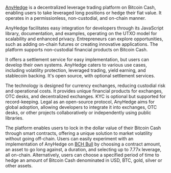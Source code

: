 [AnyHedge](https://anyhedge.com/) is a decentralized leverage trading platform on Bitcoin Cash, enabling users to take leveraged long positions or hedge their fiat value. It operates in a permissionless, non-custodial, and on-chain manner.

AnyHedge facilitates easy integration for developers through its JavaScript library, documentation, and examples, operating on the UTXO model for scalability and enhanced privacy. Entrepreneurs can explore opportunities, such as adding on-chain futures or creating innovative applications. The platform supports non-custodial financial products on Bitcoin Cash.

It offers a settlement service for easy implementation, but users can develop their own systems. AnyHedge caters to various use cases, including volatility protection, leveraged trading, yield earning, and stablecoin backing. It's open source, with optional settlement services.

The technology is designed for currency exchanges, reducing custodial risk and operational costs. It provides unique financial products for exchanges, OTC desks, and decentralized exchanges. KYC is optional but supported for record-keeping. Legal as an open-source protocol, AnyHedge aims for global adoption, allowing developers to integrate it into exchanges, OTC desks, or other projects collaboratively or independently using public libraries.

The platform enables users to lock in the dollar value of their Bitcoin Cash through smart contracts, offering a unique solution to market volatility without going off-chain. Users can easily experiment with an implementation of AnyHedge on [BCH Bull](https://bchbull.com/) by choosing a contract amount, an asset to go long against, a duration, and selecting up to 7.77x leverage, all on-chain. Alternatively, users can choose a specified period of time to hedge an amount of Bitcoin Cash denominated in USD, BTC, gold, silver or other assets. 